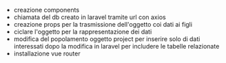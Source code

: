 - creazione components
- chiamata del db creato in laravel tramite url con axios
- creazione props per la trasmissione dell'oggetto coi dati ai figli
- ciclare l'oggetto per la rappresentazione dei dati
- modifica del popolamento oggetto project per inserire solo di dati interessati dopo la modifica in laravel per includere le tabelle relazionate
- installazione vue router